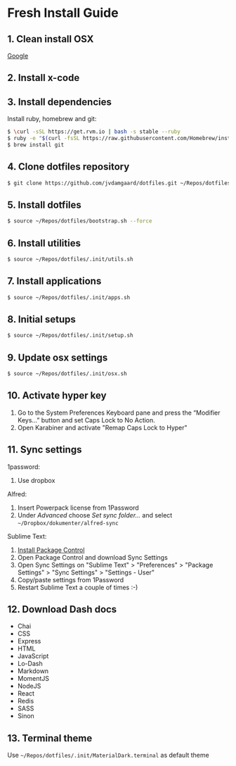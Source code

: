 # Fresh Install Guide

## 1. Clean install OSX

[Google](https://www.google.dk/webhp?sourceid=chrome-instant&ion=1&espv=2&ie=UTF-8#q=clean%20install%20os%20x)

## 2. Install x-code

## 3. Install dependencies

Install ruby, homebrew and git:

```bash
$ \curl -sSL https://get.rvm.io | bash -s stable --ruby
$ ruby -e "$(curl -fsSL https://raw.githubusercontent.com/Homebrew/install/master/install)"
$ brew install git
```

## 4. Clone dotfiles repository

```bash
$ git clone https://github.com/jvdamgaard/dotfiles.git ~/Repos/dotfiles
```

## 5. Install dotfiles

```bash
$ source ~/Repos/dotfiles/bootstrap.sh --force
```

## 6. Install utilities

```bash
$ source ~/Repos/dotfiles/.init/utils.sh
```

## 7. Install applications

```bash
$ source ~/Repos/dotfiles/.init/apps.sh
```

## 8. Initial setups

```bash
$ source ~/Repos/dotfiles/.init/setup.sh
```

## 9. Update osx settings

```bash
$ source ~/Repos/dotfiles/.init/osx.sh
```

## 10. Activate hyper key

1. Go to the System Preferences Keyboard pane and press the “Modifier Keys…” button and set Caps Lock to No Action.
2. Open Karabiner and activate "Remap Caps Lock to Hyper"

## 11. Sync settings

1password:

1. Use dropbox

Alfred:

1. Insert Powerpack license from 1Password
2. Under _Advanced_ choose _Set sync folder..._ and select `~/Dropbox/dokumenter/alfred-sync`

Sublime Text:

1. [Install Package Control](https://packagecontrol.io/installation)
2. Open Package Control and download Sync Settings
3. Open Sync Settings on "Sublime Text" > "Preferences" > "Package Settings" > "Sync Settings" > "Settings - User"
4. Copy/paste settings from 1Password
5. Restart Sublime Text a couple of times :-)

## 12. Download Dash docs

- Chai
- CSS
- Express
- HTML
- JavaScript
- Lo-Dash
- Markdown
- MomentJS
- NodeJS
- React
- Redis
- SASS
- Sinon

## 13. Terminal theme

Use `~/Repos/dotfiles/.init/MaterialDark.terminal` as default theme
